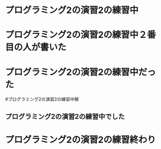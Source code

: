 # プログラミング2の演習2の練習中
# プログラミング2の演習2の練習中２番目の人が書いた
# プログラミング2の演習2の練習中だった
#プログラミング2の演習2の練習中解
## プログラミング2の演習2の練習中でした
# プログラミング2の演習2の練習終わり
